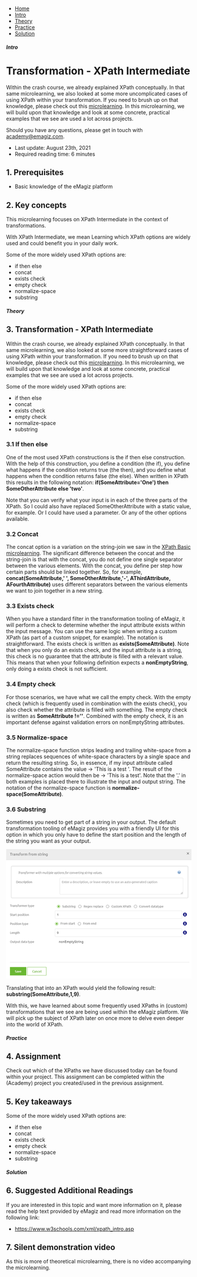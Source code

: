 <div class="ez-academy">
    <div class="ez-academy__body">
        <main class="micro-learning">
        <ul class="doc-nav">
            <li class="doc-nav__item"><a href="../../docs/microlearning/crashcourse-platform-index" class="doc-nav__link">Home</a></li>
            <li class="doc-nav__item"><a href="#intro" class="doc-nav__link">Intro</a></li>
            <li class="doc-nav__item"><a href="#theory" class="doc-nav__link">Theory</a></li>
            <li class="doc-nav__item"><a href="#practice" class="doc-nav__link">Practice</a></li>
            <li class="doc-nav__item"><a href="#solution" class="doc-nav__link">Solution</a></li>
        </ul>

<div class="doc">

##### Intro

# Transformation - XPath Intermediate

Within the crash course, we already explained XPath conceptually. In that same microlearning, we also looked at some more uncomplicated cases of using XPath within your transformation. If you need to brush up on that knowledge, please check out this [microlearning](crashcourse-platform-create-transformation-XPath-basic). In this microlearning, we will build upon that knowledge and look at some concrete, practical examples that we see are used a lot across projects.

Should you have any questions, please get in touch with academy@emagiz.com.

- Last update: August 23th, 2021
- Required reading time: 6 minutes

## 1. Prerequisites
- Basic knowledge of the eMagiz platform

## 2. Key concepts
This microlearning focuses on XPath Intermediate in the context of transformations.

With XPath Intermediate, we mean Learning which XPath options are widely used and could benefit you in your daily work.

Some of the more widely used XPath options are:
- if then else
- concat
- exists check
- empty check
- normalize-space
- substring

##### Theory

## 3. Transformation - XPath Intermediate

Within the crash course, we already explained XPath conceptually. In that same microlearning, we also looked at some more straightforward cases of using XPath within your transformation. If you need to brush up on that knowledge, please check out this [microlearning](crashcourse-platform-create-transformation-xpath-basic). In this microlearning, we will build upon that knowledge and look at some concrete, practical examples that we see are used a lot across projects.

Some of the more widely used XPath options are:
- if then else
- concat
- exists check
- empty check
- normalize-space
- substring

### 3.1 If then else

One of the most used XPath constructions is the if then else construction. With the help of this construction, you define a condition (the if), you define what happens if the condition returns true (the then), and you define what happens when the condition returns false (the else). When written in XPath this results in the following notation: **if(SomeAttribute='One') then SomeOtherAttribute else 'two'**.

Note that you can verify what your input is in each of the three parts of the XPath. So I could also have replaced SomeOtherAttribute with a static value, for example. Or I could have used a parameter. Or any of the other options available.

### 3.2 Concat

The concat option is a variation on the string-join we saw in the [XPath Basic microlearning](crashcourse-platform-create-transformation-XPath-basic). The significant difference between the concat and the string-join is that with the concat, you do not define one single separator between the various elements. With the concat, you define per step how certain parts should be linked together. So, for example, **concat(SomeAttribute,' ', SomeOtherAttribute,'-', AThirdAttribute, AFourthAttribute)** uses different separators between the various elements we want to join together in a new string.

### 3.3 Exists check

When you have a standard filter in the transformation tooling of eMagiz, it will perform a check to determine whether the input attribute exists within the input message. You can use the same logic when writing a custom XPath (as part of a custom snippet, for example). The notation is straightforward. The exists check is written as **exists(SomeAttribute)**. Note that when you only do an exists check, and the input attribute is a string, this check is no guarantee that the attribute is filled with a relevant value. This means that when your following definition expects a **nonEmptyString**, only doing a exists check is not sufficient.

### 3.4 Empty check

For those scenarios, we have what we call the empty check. With the empty check (which is frequently used in combination with the exists check), you also check whether the attribute is filled with something. The empty check is written as **SomeAttribute !=''**. Combined with the empty check, it is an important defense against validation errors on nonEmptyString attributes.

### 3.5 Normalize-space

The normalize-space function strips leading and trailing white-space from a string replaces sequences of white-space characters by a single space and return the resulting string. So, in essence, if my input attribute called SomeAttribute contains the value -> 'This  is a test '. The result of the normalize-space action would then be -> 'This is a test'. Note that the '.' in both examples is placed there to illustrate the input and output string. The notation of the normalize-space function is **normalize-space(SomeAttribute)**.

### 3.6 Substring

Sometimes you need to get part of a string in your output. The default transformation tooling of eMagiz provides you with a friendly UI for this option in which you only have to define the start position and the length of the string you want as your output. 

<p align="center"><img src="../../img/microlearning/intermediate-create-your-transformations-xpath-intermediate--substring-transformation-tooling.png"></p>

Translating that into an XPath would yield the following result: **substring(SomeAttribute,1,9)**.

With this, we have learned about some frequently used XPaths in (custom) transformations that we see are being used within the eMagiz platform. We will pick up the subject of XPath later on once more to delve even deeper into the world of XPath.

##### Practice

## 4. Assignment

Check out which of the XPaths we have discussed today can be found within your project.
This assignment can be completed within the (Academy) project you created/used in the previous assignment.

## 5. Key takeaways

Some of the more widely used XPath options are:
- if then else
- concat
- exists check
- empty check
- normalize-space
- substring

##### Solution

## 6. Suggested Additional Readings

If you are interested in this topic and want more information on it, please read the help text provided by eMagiz and read more information on the following link:
- https://www.w3schools.com/xml/xpath_intro.asp

## 7. Silent demonstration video

As this is more of theoretical microlearning, there is no video accompanying the microlearning.

</div>
</main>
</div>
</div>